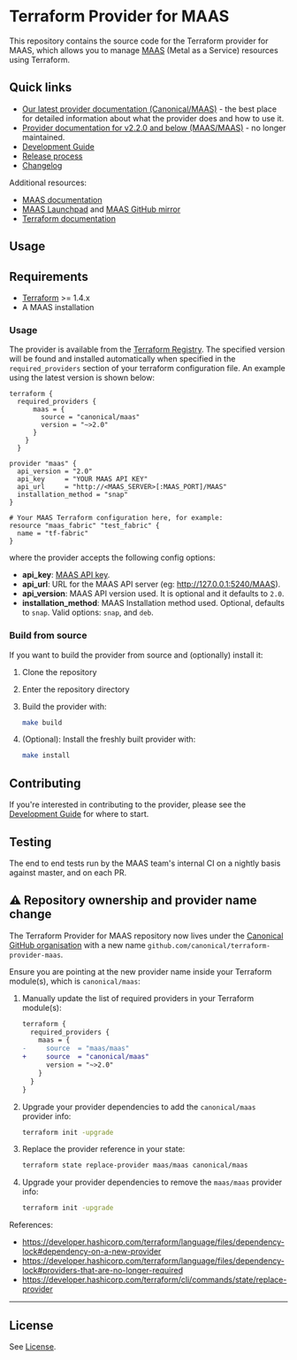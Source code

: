 # Terraform Provider for MAAS

This repository contains the source code for the Terraform provider for MAAS, which allows you to manage [MAAS](https://maas.io/) (Metal as a Service) resources using Terraform.

## Quick links

- [Our latest provider documentation (Canonical/MAAS)](https://registry.terraform.io/providers/canonical/maas/latest/docs) - the best place    for detailed information about what the provider does and how to use it.
- [Provider documentation for v2.2.0 and below (MAAS/MAAS)](https://registry.terraform.io/providers/maas/maas/latest/docs) - no longer maintained.
- [Development Guide](DEVELOPMENT.md)
- [Release process](RELEASING.md)
- [Changelog](CHANGELOG.md)

Additional resources:
- [MAAS documentation](https://maas.io/docs)
- [MAAS Launchpad](https://launchpad.net/maas) and [MAAS GitHub mirror](https://github.com/canonical/maas)
- [Terraform documentation](https://www.terraform.io/docs)

## Usage
## Requirements

- [Terraform](https://www.terraform.io/downloads.html) >= 1.4.x
- A MAAS installation

### Usage

The provider is available from the [Terraform Registry](https://registry.terraform.io/providers/canonical/maas/latest). The specified version will be found and installed automatically when specified in the `required_providers` section of your terraform configuration file. An example using the latest version is shown below:

```hcl
terraform {
  required_providers {
      maas = {
        source = "canonical/maas"
        version = "~>2.0"
      }
    }
  }

provider "maas" {
  api_version = "2.0"
  api_key     = "YOUR MAAS API KEY"
  api_url     = "http://<MAAS_SERVER>[:MAAS_PORT]/MAAS"
  installation_method = "snap"
}

# Your MAAS Terraform configuration here, for example: 
resource "maas_fabric" "test_fabric" {
  name = "tf-fabric"
}

```

where the provider accepts the following config options:

- **api_key**: [MAAS API key](https://maas.io/docs/snap/3.0/cli/maas-cli#heading--log-in-required).
- **api_url**: URL for the MAAS API server (eg: <http://127.0.0.1:5240/MAAS>).
- **api_version**: MAAS API version used. It is optional and it defaults to `2.0`.
- **installation_method**: MAAS Installation method used. Optional, defaults to `snap`. Valid options: `snap`, and `deb`.


### Build from source

If you want to build the provider from source and (optionally) install it:

1. Clone the repository
2. Enter the repository directory
3. Build the provider with:

    ```sh
    make build
    ```

4. (Optional): Install the freshly built provider with:

    ```sh
    make install
    ```

## Contributing

If you're interested in contributing to the provider, please see the [Development Guide](DEVELOPMENT.md) for where to start.

## Testing

The end to end tests run by the MAAS team's internal CI on a nightly basis against master, and on each PR.

## :warning: Repository ownership and provider name change

The Terraform Provider for MAAS repository now lives under the [Canonical GitHub organisation](https://github.com/canonical) with a new name `github.com/canonical/terraform-provider-maas`.

Ensure you are pointing at the new provider name inside your Terraform module(s), which is `canonical/maas`:

1. Manually update the list of required providers in your Terraform module(s):

    ```diff
    terraform {
      required_providers {
        maas = {
    -     source  = "maas/maas"
    +     source  = "canonical/maas"
          version = "~>2.0"
        }
      }
    }
    ```

2. Upgrade your provider dependencies to add the `canonical/maas` provider info:

    ```bash
    terraform init -upgrade
    ```

3. Replace the provider reference in your state:

    ```bash
    terraform state replace-provider maas/maas canonical/maas
    ```

4. Upgrade your provider dependencies to remove the `maas/maas` provider info:

    ```bash
    terraform init -upgrade
    ```

References:

- <https://developer.hashicorp.com/terraform/language/files/dependency-lock#dependency-on-a-new-provider>
- <https://developer.hashicorp.com/terraform/language/files/dependency-lock#providers-that-are-no-longer-required>
- <https://developer.hashicorp.com/terraform/cli/commands/state/replace-provider>

---

## License

See [License](LICENSE).
